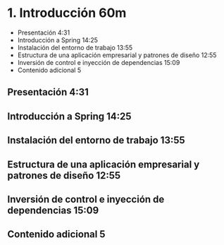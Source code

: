 # 1. Introducción  60m

* Presentación 4:31 
* Introducción a Spring 14:25 
* Instalación del entorno de trabajo 13:55 
* Estructura de una aplicación empresarial y patrones de diseño 12:55 
* Inversión de control e inyección de dependencias 15:09 
* Contenido adicional  5

## Presentación 4:31 
## Introducción a Spring 14:25 
## Instalación del entorno de trabajo 13:55 
## Estructura de una aplicación empresarial y patrones de diseño 12:55 
## Inversión de control e inyección de dependencias 15:09 
## Contenido adicional  5
